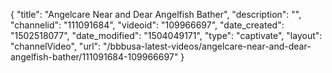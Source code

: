 {
    "title": "Angelcare Near and Dear Angelfish Bather",
    "description": "",
    "channelid": "111091684",
    "videoid": "109966697",
    "date_created": "1502518077",
    "date_modified": "1504049171",
    "type": "captivate",
    "layout": "channelVideo",
    "url": "\/bbbusa-latest-videos\/angelcare-near-and-dear-angelfish-bather\/111091684-109966697"
}